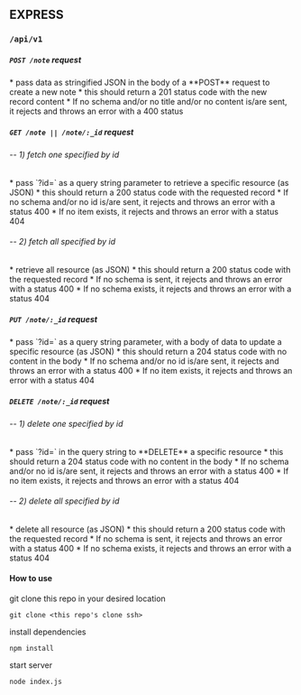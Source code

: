 ## EXPRESS

### `/api/v1`

##### `POST /note` request

<Valid input>
  * pass data as stringified JSON in the body of a **POST** request to create a new note
  * this should return a 201 status code with the new record content

<Invalid input>
  * If no schema and/or no title and/or no content is/are sent, it rejects and throws an error with a 400 status

##### `GET /note || /note/:_id` request

###### -- 1) fetch one specified by id
<Valid input>
  * pass `?id=<uuid>` as a query string parameter to retrieve a specific resource (as JSON)
  * this should return a 200 status code with the requested record

<Invalid input>
  * If no schema and/or no id is/are sent, it rejects and throws an error with a status 400
  * If no item exists, it rejects and throws an error with a status 404

###### -- 2) fetch all specified by id
<Valid input>
  * retrieve all resource (as JSON)
  * this should return a 200 status code with the requested record

<Invalid input>
  * If no schema is sent, it rejects and throws an error with a status 400
  * If no schema exists, it rejects and throws an error with a status 404

##### `PUT /note/:_id` request

<Valid input>
  * pass `?id=<uuid>` as a query string parameter, with a body of data to update a specific resource (as JSON)
  * this should return a 204 status code with no content in the body

<Invalid input>
  * If no schema and/or no id is/are sent, it rejects and throws an error with a status 400
  * If no item exists, it rejects and throws an error with a status 404

##### `DELETE /note/:_id` request

###### -- 1) delete one specified by id
<Valid input>
  * pass `?id=<uuid>` in the query string to **DELETE** a specific resource
  * this should return a 204 status code with no content in the body

<Invalid input>
  * If no schema and/or no id is/are sent, it rejects and throws an error with a status 400
  * If no item exists, it rejects and throws an error with a status 404

###### -- 2) delete all specified by id
<Valid input>
  * delete all resource (as JSON)
  * this should return a 200 status code with the requested record

<Invalid input>
  * If no schema is sent, it rejects and throws an error with a status 400
  * If no schema exists, it rejects and throws an error with a status 404
 
#### How to use
git clone this repo in your desired location
```
git clone <this repo's clone ssh>
```
install dependencies
```
npm install
```
start server
```
node index.js
```
